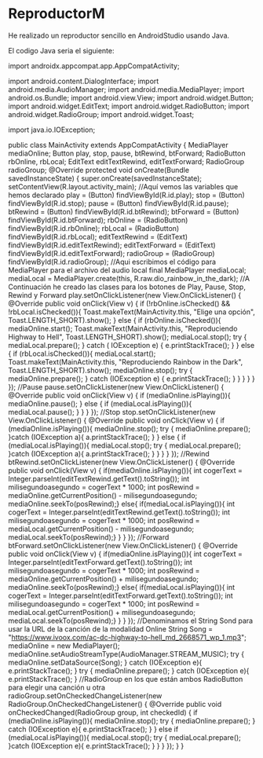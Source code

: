 # ReproductorM

He realizado un reproductor sencillo en AndroidStudio usando Java.

El codigo Java seria el siguiente: 

import androidx.appcompat.app.AppCompatActivity;

import android.content.DialogInterface;
import android.media.AudioManager;
import android.media.MediaPlayer;
import android.os.Bundle;
import android.view.View;
import android.widget.Button;
import android.widget.EditText;
import android.widget.RadioButton;
import android.widget.RadioGroup;
import android.widget.Toast;

import java.io.IOException;

public class MainActivity extends AppCompatActivity {
MediaPlayer mediaOnline;
Button play, stop, pause, btRewind, btForward;
RadioButton rbOnline, rbLocal;
EditText editTextRewind, editTextForward;
RadioGroup radioGroup;
    @Override
    protected void onCreate(Bundle savedInstanceState) {
        super.onCreate(savedInstanceState);
        setContentView(R.layout.activity_main);
        //Aquí vemos las variables que hemos declarado
        play = (Button) findViewById(R.id.play);
        stop = (Button) findViewById(R.id.stop);
        pause = (Button) findViewById(R.id.pause);
        btRewind = (Button) findViewById(R.id.btRewind);
        btForward = (Button) findViewById(R.id.btForward);
        rbOnline = (RadioButton) findViewById(R.id.rbOnline);
        rbLocal = (RadioButton) findViewById(R.id.rbLocal);
        editTextRewind = (EditText) findViewById(R.id.editTextRewind);
        editTextForward = (EditText) findViewById(R.id.editTextForward);
        radioGroup = (RadioGroup) findViewById(R.id.radioGroup);
//Aqui escribimos el código para MediaPlayer para el archivo del audio local
        final MediaPlayer mediaLocal;
        mediaLocal = MediaPlayer.create(this, R.raw.dio_rainbow_in_the_dark);
//A Continuación he creado las clases para los botones de Play, Pause, Stop, Rewind y Forward
        play.setOnClickListener(new View.OnClickListener() {
            @Override
            public void onClick(View v) {
                if (!rbOnline.isChecked() && !rbLocal.isChecked()){
                    Toast.makeText(MainActivity.this, "Elige una opción", Toast.LENGTH_SHORT).show();
                } else {
                    if (rbOnline.isChecked()){
                        mediaOnline.start();
                        Toast.makeText(MainActivity.this, "Reproduciendo Highway to Hell",
                                Toast.LENGTH_SHORT).show();
                        mediaLocal.stop();
                        try {
                            mediaLocal.prepare();
                        } catch ( IOException e) {
                            e.printStackTrace();
                        }
                    } else {
                        if (rbLocal.isChecked()){
                            mediaLocal.start();
                            Toast.makeText(MainActivity.this, "Reproduciendo Rainbow in the Dark",
                                    Toast.LENGTH_SHORT).show();
                            mediaOnline.stop();
                            try {
                                mediaOnline.prepare();
                            } catch (IOException e) {
                                e.printStackTrace();
                            }
                        }
                    }
                }
            }
        });
        //Pause
        pause.setOnClickListener(new View.OnClickListener() {
            @Override
            public void onClick(View v) {
                if (mediaOnline.isPlaying()){
                    mediaOnline.pause();
                } else {
                    if (mediaLocal.isPlaying()){
                        mediaLocal.pause();
                    }
                }
            }
        });
        //Stop
        stop.setOnClickListener(new View.OnClickListener() {
            @Override
            public void onClick(View v) {
                if (mediaOnline.isPlaying()){
                    mediaOnline.stop();
                    try {
                        mediaOnline.prepare();
                    }catch (IOException a){
                        a.printStackTrace();
                    }
                } else {
                    if (mediaLocal.isPlaying()){
                        mediaLocal.stop();
                        try {
                            mediaLocal.prepare();
                        }catch (IOException a){
                            a.printStackTrace();
                        }
                    }
                }
            }
        });
        //Rewind
btRewind.setOnClickListener(new View.OnClickListener() {
    @Override
    public void onClick(View v) {
        if(mediaOnline.isPlaying()){
            int cogerText = Integer.parseInt(editTextRewind.getText().toString());
            int milisegundoasegundo = cogerText * 1000;
            int posRewind = mediaOnline.getCurrentPosition() - milisegundoasegundo;
            mediaOnline.seekTo(posRewind);}
        else{
            if(mediaLocal.isPlaying()){
                int cogerText = Integer.parseInt(editTextRewind.getText().toString());
                int milisegundoasegundo = cogerText * 1000;
                int posRewind = mediaLocal.getCurrentPosition() - milisegundoasegundo;
                mediaLocal.seekTo(posRewind);}
    }
    }
    });
//Forward
btForward.setOnClickListener(new View.OnClickListener() {
    @Override
    public void onClick(View v) {
        if(mediaOnline.isPlaying()){
            int cogerText = Integer.parseInt(editTextForward.getText().toString());
            int milisegundoasegundo = cogerText * 1000;
            int posRewind = mediaOnline.getCurrentPosition() + milisegundoasegundo;
            mediaOnline.seekTo(posRewind);}
        else{
            if(mediaLocal.isPlaying()){
                int cogerText = Integer.parseInt(editTextForward.getText().toString());
                int milisegundoasegundo = cogerText * 1000;
                int posRewind = mediaLocal.getCurrentPosition() + milisegundoasegundo;
                mediaLocal.seekTo(posRewind);}
        }
    }
});
//Denominamos el String Sond para usar la URL de la canción de la modalidad Online
        String Song = "https://www.ivoox.com/ac-dc-highway-to-hell_md_2668571_wp_1.mp3";
        mediaOnline = new MediaPlayer();
        mediaOnline.setAudioStreamType(AudioManager.STREAM_MUSIC);
        try {
            mediaOnline.setDataSource(Song);
        } catch (IOException e){
            e.printStackTrace();
        }
        try {
            mediaOnline.prepare();
        } catch (IOException e){
            e.printStackTrace();
        }
        //RadioGroup en los que están ambos RadioButton para elegir una canción u otra
        radioGroup.setOnCheckedChangeListener(new RadioGroup.OnCheckedChangeListener() {
            @Override
            public void onCheckedChanged(RadioGroup group, int checkedId) {
                if (mediaOnline.isPlaying()){
                    mediaOnline.stop();
                    try {
                        mediaOnline.prepare();
                    } catch (IOException e){
                        e.printStackTrace();
                    }
                } else if (mediaLocal.isPlaying()){
                    mediaLocal.stop();
                    try {
                        mediaLocal.prepare();
                    }catch (IOException e){
                        e.printStackTrace();
                    }
                }
            }
        });
    }
}


